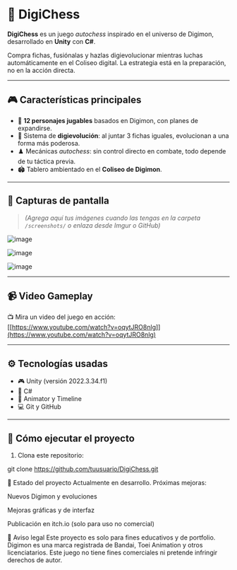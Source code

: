# 🧩 DigiChess

**DigiChess** es un juego *autochess* inspirado en el universo de Digimon, desarrollado en **Unity** con **C#**.

Compra fichas, fusiónalas y hazlas digievolucionar mientras luchas automáticamente en el Coliseo digital. La estrategia está en la preparación, no en la acción directa.

---

## 🎮 Características principales

- 🔢 **12 personajes jugables** basados en Digimon, con planes de expandirse.
- 🧬 Sistema de **digievolución**: al juntar 3 fichas iguales, evolucionan a una forma más poderosa.
- ♟️ Mecánicas *autochess*: sin control directo en combate, todo depende de tu táctica previa.
- 🏟️ Tablero ambientado en el **Coliseo de Digimon**.

---

## 📸 Capturas de pantalla

> *(Agrega aquí tus imágenes cuando las tengas en la carpeta `/screenshots/` o enlaza desde Imgur o GitHub)*

![image](https://github.com/user-attachments/assets/b688e728-7200-4c6d-9c16-305460bbc040)

![image](https://github.com/user-attachments/assets/afc5f1ea-f3e1-4c7a-a7e7-94aecf8cdae0)

![image](https://github.com/user-attachments/assets/9bc5d9bb-7500-4cc5-b316-7211825b6df8)


---

## 📹 Video Gameplay

📺 Mira un video del juego en acción:  
[[https://www.youtube.com/watch?v=oqytJRO8nlg]](https://www.youtube.com/watch?v=oqytJRO8nlg)

---

## ⚙️ Tecnologías usadas

- 🎮 Unity (versión 2022.3.34.f1)
- 💬 C#
- 🎨 Animator y Timeline
- 💻 Git y GitHub

---

## 🚀 Cómo ejecutar el proyecto

1. Clona este repositorio:

git clone https://github.com/tuusuario/DigiChess.git

🚧 Estado del proyecto
Actualmente en desarrollo. Próximas mejoras:

Nuevos Digimon y evoluciones

Mejoras gráficas y de interfaz

Publicación en itch.io (solo para uso no comercial)

🛑 Aviso legal
Este proyecto es solo para fines educativos y de portfolio.
Digimon es una marca registrada de Bandai, Toei Animation y otros licenciatarios.
Este juego no tiene fines comerciales ni pretende infringir derechos de autor.
